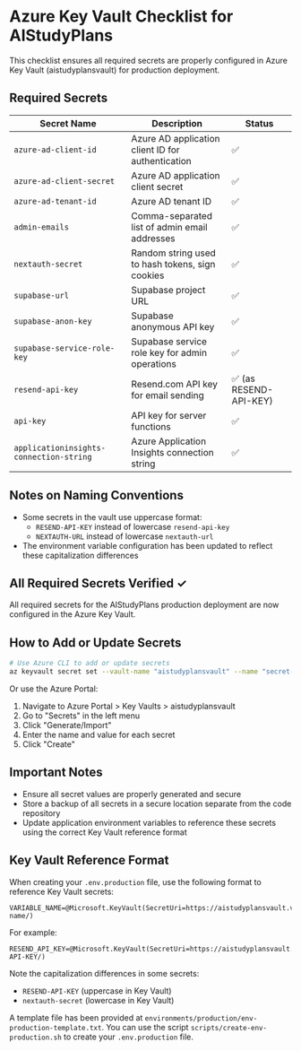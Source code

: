 # Azure Key Vault Checklist for AIStudyPlans

This checklist ensures all required secrets are properly configured in Azure Key Vault (aistudyplansvault) for production deployment.

## Required Secrets

| Secret Name | Description | Status |
|-------------|-------------|--------|
| `azure-ad-client-id` | Azure AD application client ID for authentication | ✅ |
| `azure-ad-client-secret` | Azure AD application client secret | ✅ |
| `azure-ad-tenant-id` | Azure AD tenant ID | ✅ |
| `admin-emails` | Comma-separated list of admin email addresses | ✅ |
| `nextauth-secret` | Random string used to hash tokens, sign cookies | ✅ |
| `supabase-url` | Supabase project URL | ✅ |
| `supabase-anon-key` | Supabase anonymous API key | ✅ |
| `supabase-service-role-key` | Supabase service role key for admin operations | ✅ |
| `resend-api-key` | Resend.com API key for email sending | ✅ (as RESEND-API-KEY) |
| `api-key` | API key for server functions | ✅ |
| `applicationinsights-connection-string` | Azure Application Insights connection string | ✅ |

## Notes on Naming Conventions

- Some secrets in the vault use uppercase format:
  - `RESEND-API-KEY` instead of lowercase `resend-api-key`
  - `NEXTAUTH-URL` instead of lowercase `nextauth-url`
- The environment variable configuration has been updated to reflect these capitalization differences

## All Required Secrets Verified ✓

All required secrets for the AIStudyPlans production deployment are now configured in the Azure Key Vault. 

## How to Add or Update Secrets

```bash
# Use Azure CLI to add or update secrets
az keyvault secret set --vault-name "aistudyplansvault" --name "secret-name" --value "secret-value"
```

Or use the Azure Portal:

1. Navigate to Azure Portal > Key Vaults > aistudyplansvault
2. Go to "Secrets" in the left menu
3. Click "Generate/Import"
4. Enter the name and value for each secret
5. Click "Create"

## Important Notes

- Ensure all secret values are properly generated and secure
- Store a backup of all secrets in a secure location separate from the code repository
- Update application environment variables to reference these secrets using the correct Key Vault reference format

## Key Vault Reference Format

When creating your `.env.production` file, use the following format to reference Key Vault secrets:

```
VARIABLE_NAME=@Microsoft.KeyVault(SecretUri=https://aistudyplansvault.vault.azure.net/secrets/secret-name/)
```

For example:
```
RESEND_API_KEY=@Microsoft.KeyVault(SecretUri=https://aistudyplansvault.vault.azure.net/secrets/RESEND-API-KEY/)
```

Note the capitalization differences in some secrets:
- `RESEND-API-KEY` (uppercase in Key Vault)
- `nextauth-secret` (lowercase in Key Vault)

A template file has been provided at `environments/production/env-production-template.txt`.
You can use the script `scripts/create-env-production.sh` to create your `.env.production` file. 